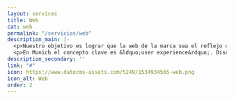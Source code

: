```yaml
---
layout: services
title: Web
cat: web
permalink: "/servicios/web"
description_main: |-
  <p>Nuestro objetivo es lograr que la web de la marca sea el reflejo de su personalidad. Creamos webs vivas, din&aacute;micas y adaptadas a las necesidades de cada cliente.</p>
  <p>En Munich el concepto clave es &ldquo;user experience&rdquo;. Dise&ntilde;amos la web teniendo muy en cuenta la usabilidad, la adaptaci&oacute;n a los distintos dispositivos y la experiencia positiva de uso del cliente.</p>
description_secondary: ''
link: "#"
icon: https://www.datocms-assets.com/5249/1534934565-web.png
icon_alt: Web
order: 2
---
```


